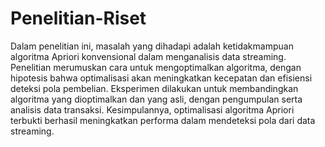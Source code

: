 # Penelitian-Riset

Dalam penelitian ini, masalah yang dihadapi adalah ketidakmampuan algoritma Apriori konvensional dalam menganalisis data streaming. Penelitian merumuskan cara untuk mengoptimalkan algoritma, dengan hipotesis bahwa optimalisasi akan meningkatkan kecepatan dan efisiensi deteksi pola pembelian. Eksperimen dilakukan untuk membandingkan algoritma yang dioptimalkan dan yang asli, dengan pengumpulan serta analisis data transaksi. Kesimpulannya, optimalisasi algoritma Apriori terbukti berhasil meningkatkan performa dalam mendeteksi pola dari data streaming.
